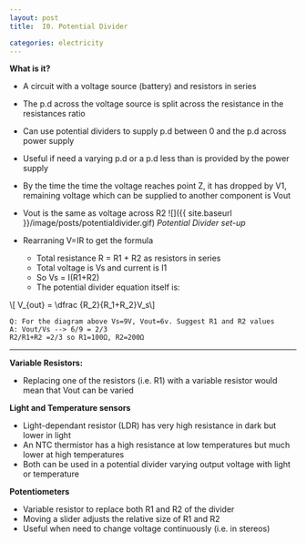 ```yaml
---
layout: post
title:  I0. Potential Divider

categories: electricity
---
```

**What is it?**

* A circuit with a voltage source (battery) and resistors in series
* The p.d across the voltage source is split across the resistance in the resistances ratio
* Can use potential dividers to supply p.d between 0 and the p.d across power supply
* Useful if need a varying p.d or a p.d less than is provided by the power supply
* By the time the time the voltage reaches point Z, it has dropped by V1, remaining voltage which can be supplied to another component is Vout
* Vout is the same as voltage across R2 
![]({{ site.baseurl }}/image/posts/potentialdivider.gif)
*Potential Divider set-up* 

* Rearraning V=IR to get the formula
	* Total resistance R = R1 + R2 as resistors in series
	* Total voltage is Vs and current is I1
	* So Vs = I(R1+R2)
	* The potential divider equation itself is:

\\[ V_{out} = \dfrac {R_2}{R_1+R_2}V_s\\]

	Q: For the diagram above Vs=9V, Vout=6v. Suggest R1 and R2 values
	A: Vout/Vs --> 6/9 = 2/3
	R2/R1+R2 =2/3 so R1=100Ω, R2=200Ω

---
**Variable Resistors:**

* Replacing one of the resistors (i.e. R1) with a variable resistor would mean that Vout can be varied

**Light and Temperature sensors**

* Light-dependant resistor (LDR) has very high resistance in dark but lower in light
* An NTC thermistor has a high resistance at low temperatures but much lower at high temperatures 
* Both can be used in a potential divider varying output voltage with light or temperature

**Potentiometers**

* Variable resistor to replace both R1 and R2 of the divider
* Moving a slider adjusts the relative size of R1 and R2
* Useful when need to change voltage continuously (i.e. in stereos)

